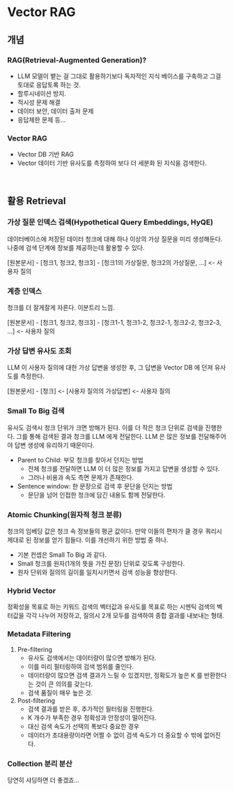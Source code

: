 # Vector RAG

## 개념

### RAG(Retrieval-Augmented Generation)?

- LLM 모델이 뱉는 걸 그대로 활용하기보다 독자적인 지식 베이스를 구축하고 그걸 토대로 응답토록 하는 것.
- 할루시네이션 방지.
- 적시성 문제 해결
- 데이터 보안, 데이터 출처 문제
- 응답제한 문제 등...

### Vector RAG

- Vector DB 기반 RAG
- Vector 데이터 기반 유사도를 측정하여 보다 더 세분화 된 지식을 검색한다.

<br>

## 활용 Retrieval

### 가상 질문 인덱스 검색(Hypothetical Query Embeddings, HyQE)

데이터베이스에 저장된 데이터 청크에 대해 하나 이상의 가상 질문을 미리 생성해둔다.
나중에 검색 단계에 정보를 제공하는데 활용할 수 있다.

[원본문서] - [청크1, 청크2, 청크3] - [청크1의 가상질문, 청크2의 가상질문, ...] <- 사용자 질의

### 계층 인덱스

청크를 더 잘게잘게 자른다. 이분트리 느낌.

[원본문서] - [청크1, 청크2, 청크3] - [청크1-1, 청크1-2, 청크2-1, 청크2-2, 청크2-3, ...] <- 사용자 질의

### 가상 답변 유사도 조회

LLM 이 사용자 질의에 대한 가상 답변을 생성한 후, 그 답변을 Vector DB 에 던져 유사도를 측정한다.

[원본문서] - [청크] <- [사용자 질의의 가상답변] <- 사용자 질의

### Small To Big 검색

유사도 검색시 청크 단위가 크면 방해가 된다. 이를 더 작은 청크 단위로 검색을 진행한다.
그를 통해 검색된 결과 청크를 LLM 에게 전달한다. LLM 은 많은 정보를 전달해주어야 답변 생성에 유리하기 때문이다.

- Parent to Child: 부모 청크를 찾아서 던지는 방법
  - 전체 청크를 전달하면 LLM 이 더 많은 정보를 가지고 답변을 생성할 수 있다.
  - 그러나 비용과 속도 측면 문제가 존재한다.
- Sentence window: 한 문장으로 검색 후 문단을 던지는 방법
  - 문단을 넘어 인접한 청크에 담긴 내용도 함께 전달한다.

### Atomic Chunking(원자적 청크 분류)

청크의 임베딩 값은 청크 속 정보들의 평균 값이다. 만약 이들의 편차가 클 경우 쿼리시 제대로 된 정보를 얻기 힘들다.
이를 개선하기 위한 방법 중 하나.

- 기본 컨셉은 Small To Big 과 같다.
- Small 청크를 원자(1개의 뜻을 가진 문장) 단위로 갖도록 구성한다.
- 원자 단위와 질의의 길이를 일치시키면서 검색 성능을 향상한다.

### Hybrid Vector

정확성을 목표로 하는 키워드 검색의 벡터값과 유사도를 목표로 하는 시멘틱 검색의 벡터값을 각각 나누어 저장하고,
질의시 2개 모두를 검색하여 종합 결과를 내보내는 형태.

### Metadata Filtering

1. Pre-filtering
   - 유사도 검색에서는 데이터량이 많으면 방해가 된다.
   - 이를 미리 필터링하여 검색 범위를 줄인다.
   - 데이터량이 많으면 검색 결과가 느릴 수 있겠지만, 정확도가 높은 K 를 반환한다는 것이 큰 의의를 갖는다.
   - 검색 품질이 매우 높은 것.
2. Post-filtering
   - 검색 결과를 받은 후, 추가적인 필터링을 진행한다.
   - K 개수가 부족한 경우 정확성과 안정성이 떨어진다.
   - 대신 검색 속도가 선택의 폭보다 중요한 경우
   - 데이터가 초대용량이라면 어쩔 수 없이 검색 속도가 더 중요할 수 밖에 없어진다.

### Collection 분리 분산

당연히 샤딩하면 더 좋겠죠...
